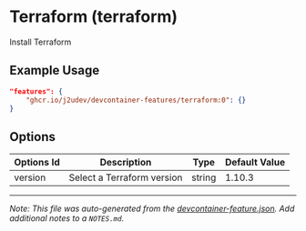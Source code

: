 
# Terraform (terraform)

Install Terraform

## Example Usage

```json
"features": {
    "ghcr.io/j2udev/devcontainer-features/terraform:0": {}
}
```

## Options

| Options Id | Description | Type | Default Value |
|-----|-----|-----|-----|
| version | Select a Terraform version | string | 1.10.3 |



---

_Note: This file was auto-generated from the [devcontainer-feature.json](devcontainer-feature.json).  Add additional notes to a `NOTES.md`._
